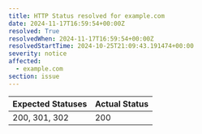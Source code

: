 ```yaml
---
title: HTTP Status resolved for example.com
date: 2024-11-17T16:59:54+00:00Z
resolved: True
resolvedWhen: 2024-11-17T16:59:54+00:00Z
resolvedStartTime: 2024-10-25T21:09:43.191474+00:00
severity: notice
affected:
  - example.com
section: issue
---
```


| Expected Statuses | Actual Status  |
|-------------------|----------------|
| 200, 301, 302 | 200 |
